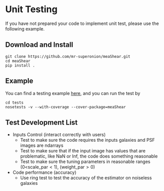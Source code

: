 # Unit Testing

If you have not prepared your code to implement unit test, please use the
following example.

## Download and Install

```shell
git clone https://github.com/mr-superonion/meaShear.git
cd meaShear
pip install .
```

## Example
You can find a testing example [here](./tests/test_accuracy.py), and you can run the test by

```shell
cd tests
nosetests -v --with-coverage --cover-package=meaShear
```

## Test Development List
+ Inputs Control (interact correctly with users)
    -   Test to make sure the code requires the inputs galaxies and PSF images
        are ndarrays
    -   Test to make sure that if the input image has values that are
        problematic, like NaN or Inf, the code does something reasonable
    -   Test to make sure the tuning parameters in reasonable ranges
        ($0<$scale_par$<1$), (weight_par$>0$)
+ Code performance (accuracy)
    -   Use ring test to test the accuracy of the estimator on noiseless
        galaxies
